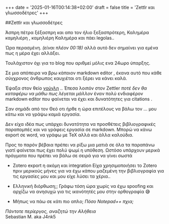 +++
date = '2025-01-16T00:14:38+02:00'
draft = false
title = 'Zettlr και γλωσσοδέτρες'
+++

##Zettlr και γλωσσοδέτρες 

Άσπρη πέτρα ξέξασπρη και απο τον ήλιο ξεξασπρότερη,
Καλημέρα καμηλιέρη , καμηλιέρη Καλημέρα και πάει legolas..

Ώρα περασμένη.  _(είναι πλέον 00:18)_ αλλά αυτό δεν σημαίνει για εμένα πως η μέρα έχει αλλάξει.

Τουλάχιστον όχι για το blog  που αριθμεί μόλις ενα 24ωρο ύπαρξης.

Σε μια απόπειρα να βρω κάποιον markdown editor , έκανα αυτό που κάθε σύγχρονος άνθρωπος καυχιέται οτι ξέρει να κάνει καλά.

Έψαξα στον θείο [γούγλη](https://www.google.com )  .. 
Έπεσα λοιπόν στον Zettler _ποτέ δεν θα καταφέρω να μάθω πως λέγεται μάλλον_ 
έναν πολύ ενδιαφέρον markdown editor που φαίνεται να έχει και δυνατότητες για citations .

Σαν σημάδι από τον Θεό οτι ήρθε η ώρα επιτέλους να βάλω τον … μου κάτω και να γράψω καμιά εργασία. 

Δεν είχα ιδέα πως υπάρχει δυνατότητα να προσθέτεις βιβλιογραφικές παραπομπές και να γράφεις εργασία σε markdown.  Μπορώ να κάνω export σε word, να γράφω με TeX αλλά και άλλα καλούδια. 

Προς το παρόν βέβαια πρέπει να ρίξω μια ματιά σε όλα τα παραπάνω γιατί φαίνεται πως έχει πολύ ψωμί η υπόθεση. 
Ωστόσο υπάρχουν μερικά πράγματα που πρέπει να βάλω σε σειρά για να γίνει σωστά 

* Zotero export η ακόμη και integration
 Είχα χρησιμοποιήσει το Zotero πριν μερικούς μήνες για να έχω κάπου μαζεμένη την βιβλιογραφία για τις εργασίες μου και μου είχε λύσει τα χέρια..

* Ελληνική διόρθωση;;
   Γράφω τόση ώρα χωρίς να έχω spoofing και αρχίζω να ανησυχώ για τις ικανότητές μου στην ορθογραφία 😅

* Μήπως να πάω σε κάτι πιο απλο;
_Πόσο Notepad++ πχια;_

_Πάντοτε περίεργος, αναζητώ την Αλήθεια_<br>
 Sebastian M. aka J4nk5